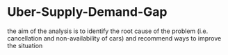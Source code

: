 # Uber-Supply-Demand-Gap
 the aim of the analysis is to identify the root cause of the problem (i.e. cancellation and non-availability of cars) and recommend ways to improve the situation
